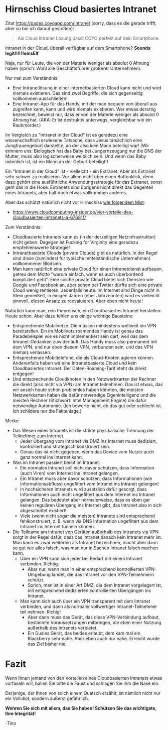 # Hirnschiss Cloud basiertes Intranet

Zitat https://pages.coyoapp.com/intranet (sorry, dass es die gerade trifft, aber so bin ich darauf gestoßen):

> Als Cloud Intranet Lösung passt COYO perfekt auf dein Smartphone.

Intranet in der Cloud, überall verfügbar auf dem Smartphone?  **Sounds legit!!!!1!einsElf**

Naja, nur für Leute, die von der Materie weniger als absolut 0 Ahnung haben (sprich: Wohl alle Geschäftsführer größerer Unternehmen).

Nur mal zum Verständnis:

- Eine Intranetlösung in einer internetbasierten Cloud kann nicht und wird niemals existieren.  Das sind zwei Begriffe, die sich gegenseitig vollkommen ausschließen!
- Eine Intranet-App für das Handy, mit der man bequem von überall aus zugreifen kann, kann und wird niemals existieren.  Wer etwas derartig bezeichnet, beweist nur, dass er von der Materie weniger als absolut 0 Ahnung hat.  (AKA: Er ist destruktiv unterwegs, vergleichbar wie ein Raubmörder.)

Im Vergleich zu "Intranet in der Cloud" ist es geradezu eine wissenschaftlich erwiesene Tatsache, dass Jesus tatsächlich eine Jungfrauengeburt darstellte, an der also kein Mann beteiligt war!
(Wir erinnern uns:  Biologisch hat das Baby bei Jungernzeugung nur die DNS der Mutter, muss also logischerweise weiblich sein.  Und wenn das Baby männlich ist, ist ein Mann an der Geburt beteiligt!)

Ein "Intranet in der Cloud" ist - vielleicht - ein Extranet.  Aber als Extranet sehr schwer zu realisieren.
Vor allem nicht über einen Buttonklick, denn dazu gehört eine ausführliche Anwendungsstrategie für das Extranet, sonst geht das in die Hose.
Extranets sind übrigens nicht direkt das Gegenteil eines Intranets, aber halt doch etwas vollkommen anderes.

Aber das schützt natürlich nicht vor Hirnschiss [wie folgendem Mist](https://www.google.com/search?q=%22intranet%22+%22cloud%22):

- https://www.cloudcomputing-insider.de/vier-vorteile-des-cloudbasierten-intranets-a-676811/

Zum Verständnis:

- Cloudbasierte Intranets kann es (in der derzeitigen Netzinfrastruktur) nicht geben.  Dagegen ist Fucking for Virginity eine geradezu empfehlenswerte Strategie!
- Intranetbasierte Clouds (private Clouds) gibt es natürlich.  In der Regel sind diese (zumindest für typische mittelständische Unternehmen) vollkommener Blödsinn.
- Man kann natürlich eine private Cloud für einen Intranetdienst aufbauen, getreu dem Motto "warum einfach, wenn es auch überbordend kompliziert geht".  Eine solche private Cloud bietet sich Diensten wie Google und Facebook an, aber schon bei Twitter dürfte sich eine private Cloud wenig rentieren.  Jedenfalls heute.  Im Internet sind Dinge nicht in Stein gemeißelt, in einigen Jahren (eher Jahrzehnten) wird es vielleicht sinnvoll, diesen Ansatz zu reevaluieren.  Aber eben nicht heute!

Natürlich kann man, rein theoretisch, ein Cloudbasiertes Intranet herstellen.  Heute schon.  Aber dazu fehlen uns einige wichtige Bausteine:

- Entsprechende Mobilnetze.  Die müssen mindestens weltweit ein VPN bereitstellen.  Ein im Mobilnetz roamendes Handy ist genau das Paradebeispiel wie es nicht implementiert sein darf, weil das dem Intranet-Gedanken zuwiderläuft.  Das Handy muss also permanent mit dem VPN, und nur eben diesem VPN, verbunden sein, und das VPN niemals verlassen.
- Entsprechende Mobiltelefone, die als Cloud-Knoten agieren können.  Anderenfalls haben wir eine Intranetbasierte Cloud und kein Cloudbasiertes Intranet.  Der Daten-Roaming-Tarif steht da direkt entgegen!
- Und entsprechende Cloudknoten in den Netzwerkkarten der Rechner die direkt (also nicht via VPN) am Intranet teilnehmen.  Das ist etwas, das wir ansich heute schon problemlos haben könnten, die meisten Netzwerkkarten haben die dafür notwendige Eigenintelligenz und die meisten Rechner (Stichwort: Intel Management Engine) die dafür notwendige Autonomie.  (Ich bewerte nicht, ob das gut oder schlecht ist.  Ich schildere nur die Faktenlage.)

Merke:

- Das Wesen eines Intranets ist die strikte physikalische Trennung der Teilnehmer zum Internet.
  - Jeder Übergang vom Intranet via DMZ ins Internet muss dediziert, kontrolliert und strategisch konstruiert sein.
  - Genau das ist nicht gegeben, wenn das Device vom Nutzer auch ganz normal ins Internet kann.
- Was im Intranet passiert bleibt im Intranet.
  - Ein normales Intranet soll nicht davor schützen, dass Information (auch Viren) vom Internet ins Intranet gelangen.
  - Ein Intranet muss aber davor schützen, dass Informationen (wie Informationsabfluss) ungefiltert vom Intranet ins Intranet gelangen!
  - In hochsicheren Intranets wird zusätzlich dafür gesorgt, dass Informationen auch nicht ungefiltert aus dem Internet ins Intranet gelangen.
    Das bedeutet aber normalerweise, dass es eben gar keinen regulären Übergang ins Internet gibt, das Intranet also in sich abgeschottet existiert!
  - Viele (wenn nicht sogar die meisten) Intranets sind entsprechend fehlkonstruiert, z. B. wenn via DNS Information ungefiltert aus dem Intranet ins Internet tunneln können.
- Die Teilname am Intranet von Geräten außerhalb des Intranets via VPN sorgt in der Regel dafür, dass das Intranet danach kein Intranet mehr ist.
  Man kann es zwar weiterhin als Intranet bezeichnen, macht aber dann so gut wie alles falsch, was man nur in Sachen Intranet falsch machen kann.
  - Über ein VPN kann sich jeder bei Bedarf mit einem Intranet verbinden.  Richtig.
    - Aber nur, wenn man in einer entsprechend kontrollierten VPN-Umgebung landet, die das Intranet vor den VPN-Teilnehmern schützt.
    - Sprich, man ist in einer Art DMZ, die dem Intranet vorgelagert ist, mit entsprechend dedizierten kontrollierten Übergängen ins Intranet.
  - Man kann sich auch über ein VPN transparent mit dem Intranet verbinden, und dann als normaler vollwertiger Intranet-Teilnehmer teil nehmen.  Richig!
    - Aber dann muss das Gerät, das diese VPN-Verbindung aufbaut, bestimmte Voraussetzungen mitbringen, die eben einer Nutzung außerhalb des Intranets verbietet.
    - Ein Duales Gerät, das beides erlaubt, dem kam mal ein Blackberry sehr nahe.  Aber eben auch nur nahe.  Erreicht wurde das Ziel bisher nie.

# Fazit

Wenn Ihnen jemand von den Vorteilen eines Cloudbasierten Intranets etwas vorfaseln will,
ballen Sie bitte die Faust und schlagen Sie ihm die Nase ein.

Derjenige, der Ihnen von solch einem Quatsch erzählt, ist nämlich nicht nur ein Vollidiot, sondern äußerst gefährlich.

**Wehren Sie sich mit allem, das Sie haben!  Schützen Sie das wichtigste, Ihre Integrität!**

-Tino
